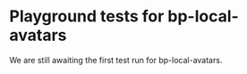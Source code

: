 # Playground tests for bp-local-avatars
We are still awaiting the first test run for bp-local-avatars.
